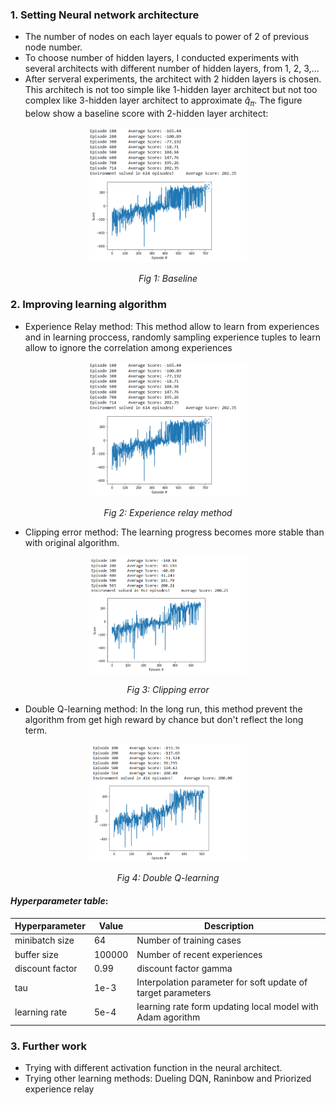 ### 1. Setting Neural network architecture
- The number of nodes on each layer equals to power of 2 of previous node number.
- To choose number of hidden layers, I conducted experiments with several architects with different number of hidden layers, from 1, 2, 3,...
- After serveral experiments, the architect with 2 hidden layers is chosen. This architech is not too simple like 1-hidden layer architect but not too complex like 3-hidden layer architect to approximate $\hat{q}_{\pi}$. The figure below show a baseline score with 2-hidden layer architect:

<p align="center">
    <img src="images/2hidden_layers.png" width="50%" height="50%" alt>
</p>
<p align="center">
    <em>Fig 1: Baseline</em>
</p>

### 2. Improving learning algorithm
- Experience Relay method: This method allow to learn from experiences and in learning proccess, randomly sampling experience tuples to learn allow to ignore the correlation among experiences

<p align="center">
<img src="images/2hidden_layers.png" width="50%" height="50%" >
</p>
<p align="center">
    <em>Fig 2: Experience relay method</em>
</p>

- Clipping error method: The learning progress becomes more stable than with original algorithm.

<p align="center">
    <img src="images/clipping_error.png" width="50%" height="50%" >
</p>
<p align="center">
    <em>Fig 3: Clipping error</em>
</p>

- Double Q-learning method: In the long run, this method prevent the algorithm from get high reward by chance but don't reflect the long term.

<p align="center">
    <img src="images/double_q-learning.png" width="50%" height="50%" >
</p>
<p align="center">
    <em>Fig 4: Double Q-learning</em>
</p>

#### *Hyperparameter table*:

| Hyperparameter | Value         | Description   | 
| -------------  | ------------- | ------------- |
| minibatch size | 64 | Number of training cases|
| buffer size | 100000| Number of recent experiences |
| discount factor | 0.99 | discount factor gamma|
| tau | 1e-3  | Interpolation parameter for soft update of target parameters |
| learning rate | 5e-4 | learning rate form updating local model with Adam agorithm|

### 3. Further work
- Trying with different activation function in the neural architect.
- Trying other learning methods: Dueling DQN, Raninbow and Priorized experience relay
